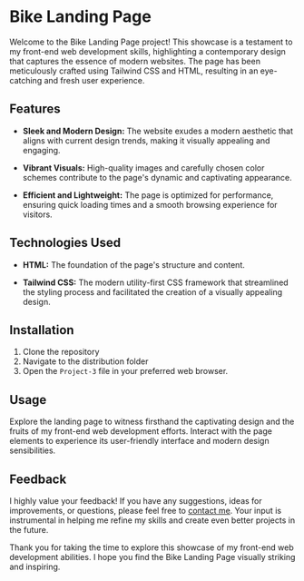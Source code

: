 # Bike Landing Page

Welcome to the Bike Landing Page project! This showcase is a testament to my front-end web development skills, highlighting a contemporary design that captures the essence of modern websites. The page has been meticulously crafted using Tailwind CSS and HTML, resulting in an eye-catching and fresh user experience.

## Features

- **Sleek and Modern Design:** The website exudes a modern aesthetic that aligns with current design trends, making it visually appealing and engaging.

- **Vibrant Visuals:** High-quality images and carefully chosen color schemes contribute to the page's dynamic and captivating appearance.

- **Efficient and Lightweight:** The page is optimized for performance, ensuring quick loading times and a smooth browsing experience for visitors.

## Technologies Used

- **HTML:** The foundation of the page's structure and content.

- **Tailwind CSS:** The modern utility-first CSS framework that streamlined the styling process and facilitated the creation of a visually appealing design.

## Installation

1. Clone the repository
2. Navigate to the distribution folder
3. Open the `Project-3` file in your preferred web browser.

## Usage

Explore the landing page to witness firsthand the captivating design and the fruits of my front-end web development efforts. Interact with the page elements to experience its user-friendly interface and modern design sensibilities.

## Feedback

I highly value your feedback! If you have any suggestions, ideas for improvements, or questions, please feel free to [contact me](mailto:hsoni6954@gmail.com). Your input is instrumental in helping me refine my skills and create even better projects in the future.

Thank you for taking the time to explore this showcase of my front-end web development abilities. I hope you find the Bike Landing Page visually striking and inspiring.
